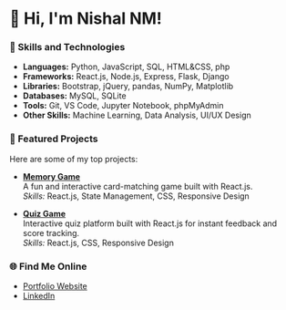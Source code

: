 # 👋 Hi, I'm Nishal NM!

### 🚀 Skills and Technologies
- **Languages:** Python, JavaScript, SQL, HTML&CSS, php
- **Frameworks:** React.js, Node.js, Express, Flask, Django
- **Libraries:**  Bootstrap, jQuery, pandas, NumPy, Matplotlib
- **Databases:** MySQL, SQLite  
- **Tools:** Git, VS Code, Jupyter Notebook, phpMyAdmin  
- **Other Skills:** Machine Learning, Data Analysis, UI/UX Design  

### 📂 Featured Projects
Here are some of my top projects:
- **[Memory Game](https://nishal-nm.github.io/memory-game/)**  
  A fun and interactive card-matching game built with React.js.  
  _Skills:_ React.js, State Management, CSS, Responsive Design

- **[Quiz Game](https://nishal-nm.github.io/quiz-game/)**  
  Interactive quiz platform built with React.js for instant feedback and score tracking.  
  _Skills:_ React.js, CSS, Responsive Design  

### 🌐 Find Me Online
- [Portfolio Website](https://nishal-nm.github.io/nishal-portfolio/)
- [LinkedIn](http://www.linkedin.com/in/nishal-nm)
